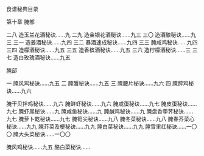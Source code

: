 食谱秘典目录

第十章 腌部

二八 造玉兰花酒秘诀……九
二九 造金银花酒秘诀……九三
三〇 造酒酿秘诀……九三
三一 造姜酒秘诀……九四
三二 暴酒速成秘诀……九四
三三 腌咸鸡秘诀……九四
三四 造檬酒秘诀……九五
三五 造香槟酒秘诀……九五
三六 造柠檬酒秘诀……三
三七 造白玫瑰酒秘诀……九五

腌部

一 腌风鸡秘诀……九五
二 腌蟹秘诀……九五
三 腌腰片秘诀……九六
四 腌醉鸡秘诀……九六

腌干贝拌鸡秘诀……九六
腌鲜虾秘诀……九六
腌咸蛋秘诀……九七
腌皮蛋秘诀……九七
腌虾尾秘诀……九
腌咸鱼秘诀……九
腌鹹鸡秘诀……九
腌盘香荸荠秘诀……九七
腌萝卜乾秘诀……九七
腌筍尖秘诀……九八
腌冬菜秘诀……九八
腌春芥菜心秘诀……九九
腌芥菜及梗秘诀……九九
腌白菜秘诀……九九
腌雪里红秘诀……一〇〇
腌大头菜秘诀……一〇〇

腌风鸡秘诀……九五
酪白菜秘诀……